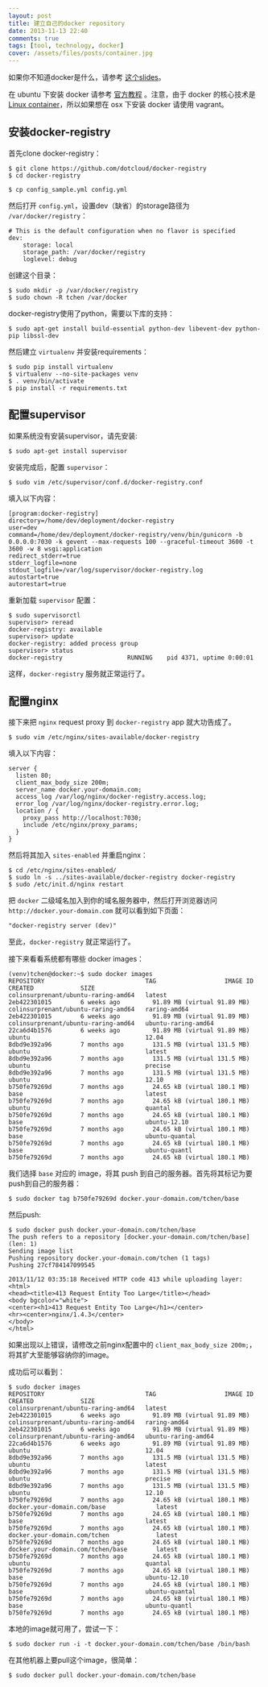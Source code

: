 ```yaml
---
layout: post
title: 建立自己的docker repository
date: 2013-11-13 22:40
comments: true
tags: [tool, technology, docker]
cover: /assets/files/posts/container.jpg
---
```


如果你不知道docker是什么，请参考 [这个slides](http://www.slideshare.net/dotCloud/why-docker)。

在 ubuntu 下安装 docker 请参考 [官方教程](http://docs.docker.io/en/latest/installation/ubuntulinux/) 。注意，由于 docker 的核心技术是 [Linux container](http://en.wikipedia.org/wiki/LXC)，所以如果想在 osx 下安装 docker 请使用 vagrant。

<!--more-->

## 安装docker-registry

首先clone docker-registry：

```
$ git clone https://github.com/dotcloud/docker-registry
$ cd docker-registry

$ cp config_sample.yml config.yml
```

然后打开 ``config.yml``，设置dev（缺省）的storage路径为 ``/var/docker/registry``：

```
# This is the default configuration when no flavor is specified
dev:
    storage: local
    storage_path: /var/docker/registry
    loglevel: debug
```

创建这个目录：

```
$ sudo mkdir -p /var/docker/registry
$ sudo chown -R tchen /var/docker
```

docker-registry使用了python，需要以下库的支持：

```
$ sudo apt-get install build-essential python-dev libevent-dev python-pip libssl-dev
```

然后建立 ``virtualenv`` 并安装requirements：

```
$ sudo pip install virtualenv
$ virtualenv --no-site-packages venv
$ . venv/bin/activate
$ pip install -r requirements.txt
```

## 配置supervisor

如果系统没有安装supervisor，请先安装:

```
$ sudo apt-get install supervisor
```

安装完成后，配置 ``supervisor``：

```
$ sudo vim /etc/supervisor/conf.d/docker-registry.conf
```

填入以下内容：

```
[program:docker-registry]
directory=/home/dev/deployment/docker-registry
user=dev
command=/home/dev/deployment/docker-registry/venv/bin/gunicorn -b 0.0.0.0:7030 -k gevent --max-requests 100 --graceful-timeout 3600 -t 3600 -w 8 wsgi:application
redirect_stderr=true
stderr_logfile=none
stdout_logfile=/var/log/supervisor/docker-registry.log
autostart=true
autorestart=true
```

重新加载 ``supervisor`` 配置：

```
$ sudo supervisorctl
supervisor> reread
docker-registry: available
supervisor> update
docker-registry: added process group
supervisor> status
docker-registry                  RUNNING    pid 4371, uptime 0:00:01
```

这样，``docker-registry`` 服务就正常运行了。

## 配置nginx

接下来把 ``nginx`` request proxy 到 ``docker-registry`` app 就大功告成了。

```
$ sudo vim /etc/nginx/sites-available/docker-registry
```

填入以下内容：

```
server {
  listen 80;
  client_max_body_size 200m;
  server_name docker.your-domain.com;
  access_log /var/log/nginx/docker-registry.access.log;
  error_log /var/log/nginx/docker-registry.error.log;
  location / {
    proxy_pass http://localhost:7030;
    include /etc/nginx/proxy_params;
  }
}
```

然后将其加入 ``sites-enabled`` 并重启nginx：

```
$ cd /etc/nginx/sites-enabled/
$ sudo ln -s ../sites-available/docker-registry docker-registry
$ sudo /etc/init.d/nginx restart
```

把 ``docker`` 二级域名加入到你的域名服务器中，然后打开浏览器访问 ``http://docker.your-domain.com`` 就可以看到如下页面：

```
"docker-registry server (dev)"
```

至此，``docker-registry`` 就正常运行了。


接下来看看系统都有哪些 docker images：

```
(venv)tchen@docker:~$ sudo docker images
REPOSITORY                            TAG                   IMAGE ID            CREATED             SIZE
colinsurprenant/ubuntu-raring-amd64   latest                2eb422301015        6 weeks ago         91.89 MB (virtual 91.89 MB)
colinsurprenant/ubuntu-raring-amd64   raring-amd64          2eb422301015        6 weeks ago         91.89 MB (virtual 91.89 MB)
colinsurprenant/ubuntu-raring-amd64   ubuntu-raring-amd64   22ca6d4b1576        6 weeks ago         91.89 MB (virtual 91.89 MB)
ubuntu                                12.04                 8dbd9e392a96        7 months ago        131.5 MB (virtual 131.5 MB)
ubuntu                                latest                8dbd9e392a96        7 months ago        131.5 MB (virtual 131.5 MB)
ubuntu                                precise               8dbd9e392a96        7 months ago        131.5 MB (virtual 131.5 MB)
ubuntu                                12.10                 b750fe79269d        7 months ago        24.65 kB (virtual 180.1 MB)
base                                  latest                b750fe79269d        7 months ago        24.65 kB (virtual 180.1 MB)
ubuntu                                quantal               b750fe79269d        7 months ago        24.65 kB (virtual 180.1 MB)
base                                  ubuntu-12.10          b750fe79269d        7 months ago        24.65 kB (virtual 180.1 MB)
base                                  ubuntu-quantal        b750fe79269d        7 months ago        24.65 kB (virtual 180.1 MB)
base                                  ubuntu-quantl         b750fe79269d        7 months ago        24.65 kB (virtual 180.1 MB)
```

我们选择 ``base`` 对应的 image，将其 push 到自己的服务器。首先将其标记为要push到自己的服务器：

```
$ sudo docker tag b750fe79269d docker.your-domain.com/tchen/base
```

然后push:

```
$ sudo docker push docker.your-domain.com/tchen/base
The push refers to a repository [docker.your-domain.com/tchen/base] (len: 1)
Sending image list
Pushing repository docker.your-domain.com/tchen (1 tags)
Pushing 27cf784147099545

2013/11/12 03:35:18 Received HTTP code 413 while uploading layer: <html>
<head><title>413 Request Entity Too Large</title></head>
<body bgcolor="white">
<center><h1>413 Request Entity Too Large</h1></center>
<hr><center>nginx/1.4.3</center>
</body>
</html>
```

如果出现以上错误，请修改之前nginx配置中的 ``client_max_body_size 200m;``，将其扩大至能够容纳你的image。

成功后可以看到：

```
$ sudo docker images
REPOSITORY                            TAG                   IMAGE ID            CREATED             SIZE
colinsurprenant/ubuntu-raring-amd64   latest                2eb422301015        6 weeks ago         91.89 MB (virtual 91.89 MB)
colinsurprenant/ubuntu-raring-amd64   raring-amd64          2eb422301015        6 weeks ago         91.89 MB (virtual 91.89 MB)
colinsurprenant/ubuntu-raring-amd64   ubuntu-raring-amd64   22ca6d4b1576        6 weeks ago         91.89 MB (virtual 91.89 MB)
ubuntu                                12.04                 8dbd9e392a96        7 months ago        131.5 MB (virtual 131.5 MB)
ubuntu                                latest                8dbd9e392a96        7 months ago        131.5 MB (virtual 131.5 MB)
ubuntu                                precise               8dbd9e392a96        7 months ago        131.5 MB (virtual 131.5 MB)
ubuntu                                12.10                 b750fe79269d        7 months ago        24.65 kB (virtual 180.1 MB)
docker.your-domain.com/base              latest                b750fe79269d        7 months ago        24.65 kB (virtual 180.1 MB)
base                                  latest                b750fe79269d        7 months ago        24.65 kB (virtual 180.1 MB)
docker.your-domain.com/tchen             latest                b750fe79269d        7 months ago        24.65 kB (virtual 180.1 MB)
docker.your-domain.com/tchen/base        latest                b750fe79269d        7 months ago        24.65 kB (virtual 180.1 MB)
ubuntu                                quantal               b750fe79269d        7 months ago        24.65 kB (virtual 180.1 MB)
base                                  ubuntu-12.10          b750fe79269d        7 months ago        24.65 kB (virtual 180.1 MB)
base                                  ubuntu-quantal        b750fe79269d        7 months ago        24.65 kB (virtual 180.1 MB)
base                                  ubuntu-quantl         b750fe79269d        7 months ago        24.65 kB (virtual 180.1 MB)
```

本地的image就可用了，尝试一下：

```
$ sudo docker run -i -t docker.your-domain.com/tchen/base /bin/bash
```

在其他机器上要pull这个image，很简单：

```
$ sudo docker pull docker.your-domain.com/tchen/base
```



